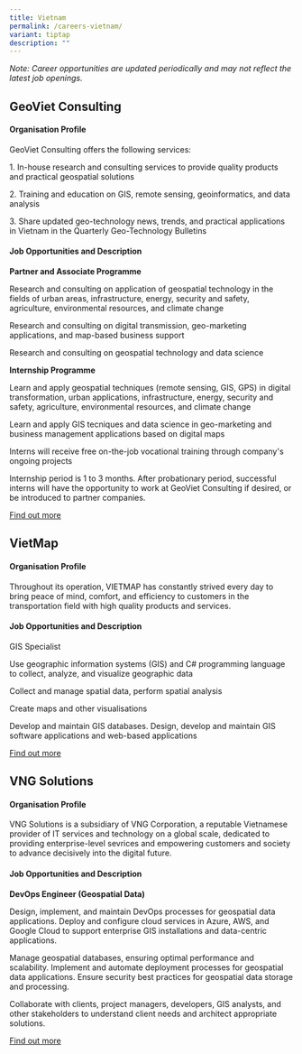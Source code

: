 ```yaml
---
title: Vietnam
permalink: /careers-vietnam/
variant: tiptap
description: ""
---
```

<p><em>Note: Career opportunities are updated periodically and may not reflect the latest job openings.</em></p><h2>GeoViet Consulting</h2><h4>Organisation Profile</h4><p>GeoViet Consulting offers the following services:</p><p>1. In-house research and consulting services to provide quality products and practical geospatial solutions</p><p>2. Training and education on GIS, remote sensing, geoinformatics, and data analysis</p><p>3. Share updated geo-technology news, trends, and practical applications in Vietnam in the Quarterly Geo-Technology Bulletins</p><h4>Job Opportunities and Description</h4><p><strong>Partner and Associate Programme</strong></p><p>Research and consulting on application of geospatial technology in the fields of urban areas, infrastructure, energy, security and safety, agriculture, environmental resources, and climate change</p><p>Research and consulting on digital transmission, geo-marketing applications, and map-based business support</p><p>Research and consulting on geospatial technology and data science</p><p><strong>Internship Programme</strong></p><p>Learn and apply geospatial techniques (remote sensing, GIS, GPS) in digital transformation, urban applications, infrastructure, energy, security and safety, agriculture, environmental resources, and climate change</p><p>Learn and apply GIS tecniques and data science in geo-marketing and business management applications based on digital maps</p><p>Interns will receive free on-the-job vocational training through company's ongoing projects</p><p>Internship period is 1 to 3 months. After probationary period, successful interns will have the opportunity to work at GeoViet Consulting if desired, or be introduced to partner companies.</p><p><a href="https://geoviet.vn/trang-chu/en" rel="noopener noreferrer nofollow" target="_blank">Find out more</a></p><h2>VietMap</h2><h4>Organisation Profile</h4><p>Throughout its operation, VIETMAP has constantly strived every day to bring peace of mind, comfort, and efficiency to customers in the transportation field with high quality products and services.</p><h4>Job Opportunities and Description</h4><p>GIS Specialist</p><p>Use geographic information systems (GIS) and C# programming language to collect, analyze, and visualize geographic data</p><p>Collect and manage spatial data, perform spatial analysis</p><p>Create maps and other visualisations</p><p>Develop and maintain GIS databases. Design, develop and maintain GIS software applications and web-based applications</p><p><a href="https://jobs.vn.indeed.com/viewjob?jk=42bd286cd55d1f7c&amp;from=serp&amp;vjs=3" rel="noopener noreferrer nofollow" target="_blank">Find out more</a></p><p></p><h2>VNG Solutions</h2><h4>Organisation Profile</h4><p>VNG Solutions is a subsidiary of VNG Corporation, a reputable Vietnamese provider of IT services and technology on a global scale, dedicated to providing enterprise-level sevrices and empowering customers and society to advance decisively into the digital future.</p><h4>Job Opportunities and Description</h4><p><strong>DevOps Engineer (Geospatial Data)</strong></p><p>Design, implement, and maintain DevOps processes for geospatial data applications. Deploy and configure cloud services in Azure, AWS, and Google Cloud to support enterprise GIS installations and data-centric applications.</p><p>Manage geospatial databases, ensuring optimal performance and scalability. Implement and automate deployment processes for geospatial data applications. Ensure security best practices for geospatial data storage and processing.</p><p>Collaborate with clients, project managers, developers, GIS analysts, and other stakeholders to understand client needs and architect appropriate solutions.</p><p><a href="https://jobs.vn.indeed.com/viewjob?jk=7230cf53022e85cc&amp;from=serp&amp;vjs=3" rel="noopener noreferrer nofollow" target="_blank">Find out more</a></p><p></p>